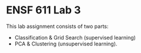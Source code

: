 # ENSF 611 Lab 3

This lab assignment consists of two parts: 
- Classification & Grid Search (supervised learning)
- PCA & Clustering (unsupervised learning).
